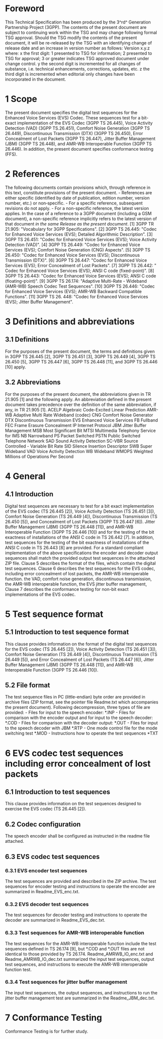 # Foreword
This Technical Specification has been produced by the 3^rd^ Generation
Partnership Project (3GPP).
The contents of the present document are subject to continuing work within the
TSG and may change following formal TSG approval. Should the TSG modify the
contents of the present document, it will be re-released by the TSG with an
identifying change of release date and an increase in version number as
follows:
Version x.y.z
where:
x the first digit:
1 presented to TSG for information;
2 presented to TSG for approval;
3 or greater indicates TSG approved document under change control.
y the second digit is incremented for all changes of substance, i.e. technical
enhancements, corrections, updates, etc.
z the third digit is incremented when editorial only changes have been
incorporated in the document.
# 1 Scope
The present document specifies the digital test sequences for the Enhanced
Voice Services (EVS) Codec. These sequences test for a bit-exact
implementation of the EVS Codec (3GPP TS 26.445), Voice Activity Detection
(VAD) (3GPP TS.26.451), Comfort Noise Generation (3GPP TS 26.449),
Discontinuous Transmission (DTX) (3GPP TS 26.450), Error Concealment of Lost
Packets (3GPP TS 26.447), Jitter Buffer Management (JBM) (3GPP TS 26.448), and
AMR-WB Interoperable Function (3GPP TS 26.446). In addition, the present
document specifies conformance testing (FFS).
# 2 References
The following documents contain provisions which, through reference in this
text, constitute provisions of the present document.
\- References are either specific (identified by date of publication, edition
number, version number, etc.) or non‑specific.
\- For a specific reference, subsequent revisions do not apply.
\- For a non-specific reference, the latest version applies. In the case of a
reference to a 3GPP document (including a GSM document), a non-specific
reference implicitly refers to the latest version of that document _in the
same Release as the present document_.
[1] 3GPP TR 21.905: \"Vocabulary for 3GPP Specifications\".
[2] 3GPP TS 26.445: \"Codec for Enhanced Voice Services (EVS); Detailed
Algorithmic Description\".
[3] 3GPP TS 26.451: \"Codec for Enhanced Voice Services (EVS); Voice Activity
Detection (VAD)\".
[4] 3GPP TS 26.449: \"Codec for Enhanced Voice Services (EVS); Comfort Noise
Generation (CNG) Aspects\".
[5] 3GPP TS 26.450: \"Codec for Enhanced Voice Services (EVS); Discontinuous
Transmission (DTX)\".
[6] 3GPP TS 26.447: \"Codec for Enhanced Voice Services (EVS); Error
Concealment of Lost Packets\".
[7] 3GPP TS 26.442: \" Codec for Enhanced Voice Services (EVS); ANSI C code
(fixed-point)\".
[8] 3GPP TS 26.443: \"Codec for Enhanced Voice Services (EVS); ANSI C code
(floating-point)\".
[9] 3GPP TS 26.174: \"Adaptive Multi-Rate - Wideband (AMR-WB) Speech Codec
Test Sequences\".
[10] 3GPP TS 26.446: \"Codec for Enhanced Voice Services (EVS); AMR-WB
Backward Compatible Functions\".
[11] 3GPP TS 26. 448: \"Codec for Enhanced Voice Services (EVS); Jitter Buffer
Management\".
# 3 Definitions and abbreviations
## 3.1 Definitions
For the purposes of the present document, the terms and definitions given in
3GPP TS 26.445 [2], 3GPP TS 26.451 [3], 3GPP TS 26.449 [4], 3GPP TS 26.450
[5], 3GPP TS 26.447 [6], 3GPP TS 26.448 [11], and 3GPP TS 26.446 [10] apply.
## 3.2 Abbreviations
For the purposes of the present document, the abbreviations given in TR 21.905
[1] and the following apply. An abbreviation defined in the present document
takes precedence over the definition of the same abbreviation, if any, in TR
21.905 [1].
ACELP Algebraic Code-Excited Linear Prediction
AMR-WB Adaptive Multi Rate Wideband (codec)
CNG Comfort Noise Generator
DTX Discontinuous Transmission
EVS Enhanced Voice Services
FB Fullband
FEC Frame Erasure Concealment
IP Internet Protocol
JBM Jitter Buffer Management
MSB Most Significant Bit
MTSI Multimedia Telephony Service for IMS
NB Narrowband
PS Packet Switched
PSTN Public Switched Telephone Network
SAD Sound Activity Detection
SC-VBR Source Controlled - Variable Bit Rate
SID Silence Insertion Descriptor
SWB Super Wideband
VAD Voice Activity Detection
WB Wideband
WMOPS Weighted Millions of Operations Per Second
# 4 General
## 4.1 Introduction
Digital test sequences are necessary to test for a bit exact implementation of
the EVS codec (TS 26.445 [2]), Voice Activity Detection (TS 26.451 [3]),
Comfort Noise Generation (TS 26.449 [4]), Discontinuous Transmission (TS
26.450 [5]), and Concealment of Lost Packets (3GPP TS 26.447 [6]). Jitter
Buffer Management (JBM) (3GPP TS 26.448 [11]), and AMR-WB Interoperable
Function (3GPP TS 26.446 [10]) and for the testing of the bit exactness of
installations of the ANSI C code in TS 26.442 [7]. In addition, test sequences
for the testing of the bit exactness of installations of the ANSI C code in TS
26.443 [8] are provided. For a standard compliant implementation of the above
specifications the encoder and decoder output sequences shall match the
provided output test sequences in the attached ZIP file.
Clause 5 describes the format of the files, which contain the digital test
sequences. Clause 6 describes the test sequences for the EVS codec, including
error concealment of lost packets, the AMR-WB interoperable function. the VAD,
comfort noise generation, discontinuous transmission, the AMR-WB interoperable
function, the EVS jitter buffer management, Clause 7 describes the conformance
testing for non-bit exact implementations of the EVS codec.
# 5 Test sequence format
## 5.1 Introduction to test sequence format
This clause provides information on the format of the digital test sequences
for the EVS codec (TS 26.445 [2]), Voice Activity Detection (TS 26.451 [3]),
Comfort Noise Generation (TS 26.449 [4]), Discontinuous Transmission (TS
26.449 [5]), and Error Concealment of Lost Packets (TS 26.447 [6]), Jitter
Buffer Management (JBM) (3GPP TS 26.448 [11]), and AMR-WB Interoperable
Function (3GPP TS 26.446 [10]).
## 5.2 File format
The test sequence files in PC (little-endian) byte order are provided in
archive files (ZIP format, see the pointer file Readme.txt which accompanies
the present document).
Following decompression, three types of file are provided:
\- Files for input to the speech encoder: *.INP
\- Files for comparison with the encoder output and for input to the speech
decoder: *.COD
\- Files for comparison with the decoder output: *.OUT
\- Files for input to the speech decoder with JBM *.RTP
\- One mode control file for the mode switching test *.MOD
\- Instructions how to operate the test sequences *TXT
# 6 EVS codec test sequences including error concealment of lost packets
## 6.1 Introduction to test sequences
This clause provides information on the test sequences designed to exercise
the EVS codec (TS 26.445 [2]).
## 6.2 Codec configuration
The speech encoder shall be configured as instructed in the readme file
attached.
## 6.3 EVS codec test sequences
### 6.3.1 EVS encoder test sequences
The test sequences are provided and described in the ZIP archive.
The test sequences for encoder testing and instructions to operate the encoder
are summarized in Readme_EVS_enc.txt.
### 6.3.2 EVS decoder test sequences
The test sequences for decoder testing and instructions to operate the decoder
are summarized in Readme_EVS_dec.txt.
### 6.3.3 Test sequences for AMR-WB interoperable function
The test sequences for the AMR-WB interoperable function include the test
sequences defined in TS 26.174 [9], but *.COD and *.OUT files are not
identical to those provided by TS 26.174.
Readme_AMRWB_IO_enc.txt and Readme_AMRWB_IO_dec.txt summarized the input test
sequences, output test sequences, and instructions to execute the AMR-WB
interoperable function test.
### 6.3.4 Test sequences for jitter buffer management
The input test sequences, the output sequences, and instructions to run the
jitter buffer management test are summarized in the Readme_JBM_dec.txt.
# 7 Conformance Testing
Conformance Testing is for further study.
#